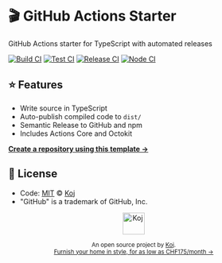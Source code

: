 # 🎬 GitHub Actions Starter

GitHub Actions starter for TypeScript with automated releases

[![Build CI](https://github.com/koj-co/action.ts/workflows/Build%20CI/badge.svg)](https://github.com/koj-co/action.ts/actions?query=workflow%3A%22Build+CI%22)
[![Test CI](https://github.com/koj-co/action.ts/workflows/Test%20CI/badge.svg)](https://github.com/koj-co/action.ts/actions?query=workflow%3A%22Test+CI%22)
[![Release CI](https://github.com/koj-co/action.ts/workflows/Release%20CI/badge.svg)](https://github.com/koj-co/action.ts/actions?query=workflow%3A%22Release+CI%22)
[![Node CI](https://github.com/koj-co/action.ts/workflows/Node%20CI/badge.svg)](https://github.com/koj-co/action.ts/actions?query=workflow%3A%22Node+CI%22)

## ⭐ Features

- Write source in TypeScript
- Auto-publish compiled code to `dist/`
- Semantic Release to GitHub and npm
- Includes Actions Core and Octokit

[**Create a repository using this template →**](https://github.com/koj-co/action.ts/generate)

## 📄 License

- Code: [MIT](./LICENSE) © [Koj](https://koj.co)
- "GitHub" is a trademark of GitHub, Inc.

<p align="center">
  <a href="https://koj.co">
    <img width="44" alt="Koj" src="https://kojcdn.com/v1593890002/website-v2/logo_mcxuwq.svg">
  </a>
</p>
<p align="center">
  <sub>An open source project by <a href="https://koj.co">Koj</a>. <br> <a href="https://koj.co">Furnish your home in style, for as low as CHF175/month →</a></sub>
</p>
